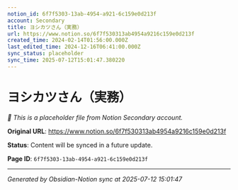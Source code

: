 ```yaml
---
notion_id: 6f7f5303-13ab-4954-a921-6c159e0d213f
account: Secondary
title: ヨシカツさん（実務）
url: https://www.notion.so/6f7f530313ab4954a9216c159e0d213f
created_time: 2024-02-14T01:56:00.000Z
last_edited_time: 2024-12-16T06:41:00.000Z
sync_status: placeholder
sync_time: 2025-07-12T15:01:47.380220
---
```


# ヨシカツさん（実務）

*🔄 This is a placeholder file from Notion Secondary account.*

**Original URL**: https://www.notion.so/6f7f530313ab4954a9216c159e0d213f

**Status**: Content will be synced in a future update.

**Page ID**: `6f7f5303-13ab-4954-a921-6c159e0d213f`

---

*Generated by Obsidian-Notion sync at 2025-07-12 15:01:47*
